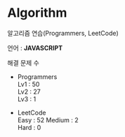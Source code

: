 # Algorithm

알고리즘 연습(Programmers, LeetCode)

언어 : **JAVASCRIPT**

해결 문제 수

- Programmers   
Lv1 : 50   
Lv2 : 27   
Lv3 : 1

- LeetCode   
Easy : 52
Medium : 2   
Hard : 0